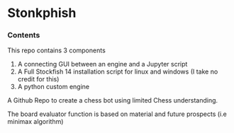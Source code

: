 # Stonkphish

### Contents 
This repo contains 3 components 

1. A connecting GUI between an engine and a Jupyter script
2. A Full Stockfish 14 installation script for linux and windows (I take no credit for this) 
3. A python custom engine 



A Github Repo to create a chess bot using limited Chess understanding.

The board evaluator function is based on material and future prospects (i.e minimax algorithm)

